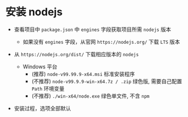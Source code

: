 # 安装 nodejs

-   查看项目中 `package.json` 中 `engines` 字段获取项目所需 `nodejs` 版本
    -   如果没有 `engines` 字段，从官网 `https://nodejs.org/` 下载 `LTS` 版本
-   从 `https://nodejs.org/dist/` 下载相应版本的 `nodejs`

    -   Windows 平台
        -   (推荐) `node-v99.99.9-x64.msi` 标准安装程序
        -   (不推荐) `node-v99.9.9-win-x64.7z / .zip` 绿色版, 需要自己配置 `Path` 环境变量
        -   (不推荐) `./win-x64/node.exe` 绿色单文件, 不含 `npm`

-   安装过程，选项全部默认
